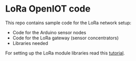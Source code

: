 # LoRa OpenIOT code

This repo contains sample code for the LoRa network setup:

  - Code for the Arduino sensor nodes
  - Code for the LoRa gateway (sensor concentrators)
  - Libraries needed

For setting up the LoRa module libraries read this [tutorial].

   [tutorial]: <https://www.cooking-hacks.com/documentation/tutorials/extreme-range-lora-sx1272-module-shield-arduino-raspberry-pi-intel-galileo/#step4_2>
  